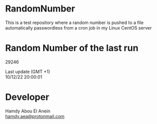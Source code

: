 # RandomNumber    
This is a test repository where a random number is pushed to a file automatically passwordless from a cron job in my Linux CentOS server    
# Random Number of the last run   
29246
      
Last update (GMT +1)    
10/12/22 20:00:01
# Developer    
Hamdy Abou El Anein   
hamdy.aea@protonmail.com
